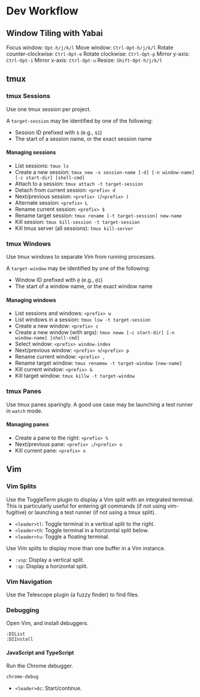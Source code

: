 # Dev Workflow

## Window Tiling with Yabai

Focus window: `Opt-h/j/k/l`
Move window: `Ctrl-Opt-h/j/k/l`
Rotate counter-clockwise: `Ctrl-Opt-o`
Rotate clockwise: `Ctrl-Opt-p`
Mirror y-axis: `Ctrl-Opt-i`
Mirror x-axis: `Ctrl-Opt-u`
Resize: `Shift-Opt-h/j/k/l`

## tmux

### tmux Sessions

Use one tmux session per project.

A `target-session` may be identified by one of the following:

-   Session ID prefixed with `$` (e.g., `$1`)
-   The start of a session name, or the exact session name

#### Managing sessions

-   List sessions: `tmux ls`
-   Create a new session: `tmux new -s session-name [-d] [-n window-name] [-c start-dir] [shell-cmd]`
-   Attach to a session: `tmux attach -t target-session`
-   Detach from current session: `<prefix> d`
-   Next/previous session: `<prefix> (`/`<prefix> )`
-   Alternate session: `<prefix> L`
-   Rename current session: `<prefix> $`
-   Rename target session: `tmux rename [-t target-session] new-name`
-   Kill session: `tmux kill-session -t target-session`
-   Kill tmux server (all sessions): `tmux kill-server`

### tmux Windows

Use tmux windows to separate Vim from running processes.

A `target-window` may be identified by one of the following:

-   Window ID prefixed with `@` (e.g., `@1`)
-   The start of a window name, or the exact window name

#### Managing windows

-   List sessions and windows: `<prefix> w`
-   List windows in a session: `tmux lsw -t target-session`
-   Create a new window: `<prefix> c`
-   Create a new window (with args): `tmux neww [-c start-dir] [-n window-name] [shell-cmd]`
-   Select window: `<prefix> window-index`
-   Next/previous window: `<prefix> n`/`<prefix> p`
-   Rename current window: `<prefix> ,`
-   Rename target window: `tmux renamew -t target-window [new-name]`
-   Kill current window: `<prefix> &`
-   Kill target window: `tmux killw -t target-window`

### tmux Panes

Use tmux panes sparingly. A good use case may be launching a test runner in `watch` mode.

#### Managing panes

-   Create a pane to the right: `<prefix> %`
-   Next/previous pane: `<prefix> ;`/`<prefix> o`
-   Kill current pane: `<prefix> x`

## Vim

### Vim Splits

Use the ToggleTerm plugin to display a Vim split with an integrated terminal. This is particularly
useful for entering git commands (if not using vim-fugitive) or launching a test runner (if not
using a tmux split).

-   `<leader>tl`: Toggle terminal in a vertical split to the right.
-   `<leader>th`: Toggle terminal in a horizontal split below.
-   `<leader>tu`: Toggle a floating terminal.

Use Vim splits to display more than one buffer in a Vim instance.

-   `:vsp`: Display a vertical split.
-   `:sp`: Display a horizontal split.

### Vim Navigation

Use the Telescope plugin (a fuzzy finder) to find files.

### Debugging

Open Vim, and install debuggers.

```
:DIList
:DIInstall
```

#### JavaScript and TypeScript

Run the Chrome debugger.

```sh
chrome-debug
```

-   `<leader>dc`: Start/continue.
